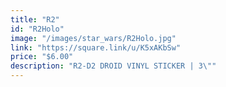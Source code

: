 ```yaml
---
title: "R2"
id: "R2Holo"
image: "/images/star_wars/R2Holo.jpg"
link: "https://square.link/u/K5xAKbSw"
price: "$6.00"
description: "R2-D2 DROID VINYL STICKER | 3\""
---
```

